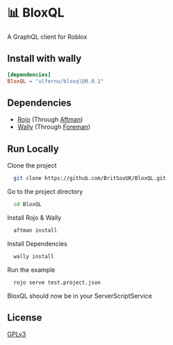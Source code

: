 
# 📊 BloxQL

A GraphQL client for Roblox

## Install with wally
```toml
[dependencies]
BloxQL = "ulferno/bloxql@0.0.1"
```


## Dependencies

- [Rojo](https://github.com/rojo-rbx/rojo) (Through [Aftman](https://github.com/LPGhatguy/aftman))
- [Wally](https://github.com/UpliftGames/wally) (Through [Foreman](https://github.com/Roblox/foreman))
## Run Locally

Clone the project

```bash
  git clone https://github.com/BritSovUK/BloxQL.git
```

Go to the project directory

```bash
  cd BloxQL
```

Install Rojo & Wally

```bash
  aftman install
```

Install Dependencies

```bash
  wally install
```

Run the example

```bash
  rojo serve test.project.json
```

BloxQL should now be in your ServerScriptService


## License

[GPLv3](./README.md)

